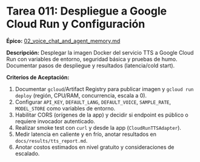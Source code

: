 # Tarea 011: Despliegue a Google Cloud Run y Configuración

**Épico:** [02_voice_chat_and_agent_memory.md](../epics/02_voice_chat_and_agent_memory.md)

**Descripción:**
Desplegar la imagen Docker del servicio TTS a Google Cloud Run con variables de entorno, seguridad básica y pruebas de humo. Documentar pasos de despliegue y resultados (latencia/cold start).

**Criterios de Aceptación:**

1. Documentar `gcloud`/Artifact Registry para publicar imagen y `gcloud run deploy` (región, CPU/RAM, concurrencia, escala a 0).
2. Configurar `API_KEY`, `DEFAULT_LANG`, `DEFAULT_VOICE`, `SAMPLE_RATE`, `MODEL_STORE` como variables de entorno.
3. Habilitar CORS (orígenes de la app) y decidir si endpoint es público o requiere invocador autenticado.
4. Realizar smoke test con `curl` y desde la app (`CloudRunTTSAdapter`).
5. Medir latencia en caliente y en frío, anotar resultados en `docs/results/tts_report.md`.
6. Anotar costos estimados en nivel gratuito y consideraciones de escalado.
